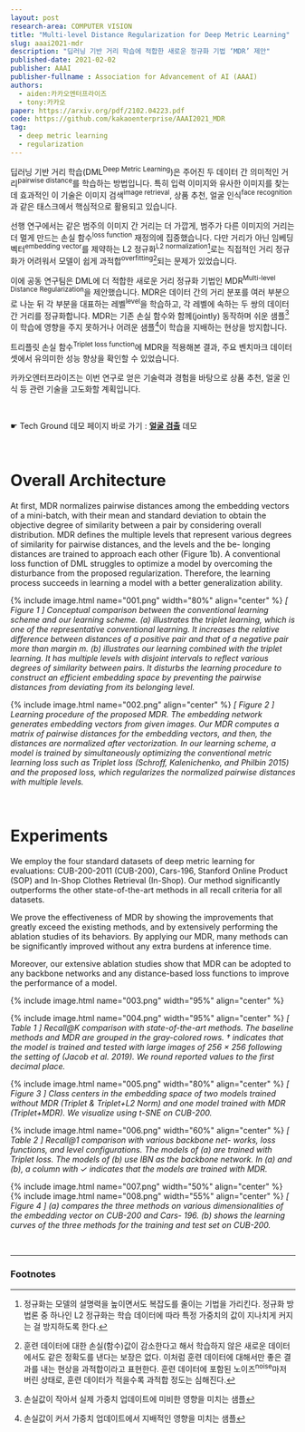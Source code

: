 ```yaml
---
layout: post
research-area: COMPUTER VISION
title: "Multi-level Distance Regularization for Deep Metric Learning"
slug: aaai2021-mdr
description: "딥러닝 기반 거리 학습에 적합한 새로운 정규화 기법 ‘MDR’ 제안"
published-date: 2021-02-02
publisher: AAAI
publisher-fullname : Association for Advancement of AI (AAAI)
authors:
  - aiden:카카오엔터프라이즈
  - tony:카카오
paper: https://arxiv.org/pdf/2102.04223.pdf
code: https://github.com/kakaoenterprise/AAAI2021_MDR
tag:
  - deep metric learning
  - regularization
---
```


딥러닝 기반 거리 학습(DML<sup>Deep Metric Learning</sup>)은 주어진 두 데이터 간 의미적인 거리<sup>pairwise distance</sup>를 학습하는 방법입니다. 특히 입력 이미지와 유사한 이미지를 찾는 데 효과적인 이 기술은 이미지 검색<sup>image retrieval</sup>, 상품 추천, 얼굴 인식<sup>face recognition</sup>과 같은 태스크에서 핵심적으로 활용되고 있습니다.

선행 연구에서는 같은 범주의 이미지 간 거리는 더 가깝게, 범주가 다른 이미지의 거리는 더 멀게 만드는 손실 함수<sup>loss function</sup> 재정의에 집중했습니다. 다만 거리가 아닌 임베딩 벡터<sup>embedding vector</sup>를 제약하는 L2 정규화<sup>L2 normalization</sup>[^1]로는 직접적인 거리 정규화가 어려워서 모델이 쉽게 과적합<sup>overfitting</sup>[^2]되는 문제가 있었습니다.

이에 공동 연구팀은 DML에 더 적합한 새로운 거리 정규화 기법인 MDR<sup>Multi-level Distance Regularization</sup>을 제안했습니다. MDR은 데이터 간의 거리 분포를 여러 부분으로 나눈 뒤 각 부분을 대표하는 레벨<sup>level</sup>을 학습하고, 각 레벨에 속하는 두 쌍의 데이터 간 거리를 정규화합니다. MDR는 기존 손실 함수와 함께(jointly) 동작하며 쉬운 샘플[^3]이 학습에 영향을 주지 못하거나 어려운 샘플[^4]이 학습을 지배하는 현상을 방지합니다.

트리플릿 손실 함수<sup>Triplet loss function</sup>에 MDR을 적용해본 결과, 주요 벤치마크 데이터셋에서 유의미한 성능 향상을 확인할 수 있었습니다.

카카오엔터프라이즈는 이번 연구로 얻은 기술력과 경험을 바탕으로 상품 추천, 얼굴 인식 등 관련 기술을 고도화할 계획입니다.

<br/>

<p class="tech-ground">☛ Tech Ground 데모 페이지 바로 가기 : <b><a href="https://labs.kakaoi.ai/facedetection">얼굴 검출</a></b> 데모</p>

<br/>

# Overall Architecture

At first, MDR normalizes pairwise distances among the embedding vectors of a mini-batch, with their mean and standard deviation to obtain the objective degree of similarity between a pair by considering overall distribution. MDR defines the multiple levels that represent various degrees of similarity for pairwise distances, and the levels and the be- longing distances are trained to approach each other (Figure 1b). A conventional loss function of DML struggles to optimize a model by overcoming the disturbance from the proposed regularization. Therefore, the learning process succeeds in learning a model with a better generalization ability.

{% include image.html name="001.png" width="80%" align="center" %}
<em>[ Figure 1 ] Conceptual comparison between the conventional learning scheme and our learning scheme. (a) illustrates the triplet learning, which is one of the representative conventional learning. It increases the relative difference between distances of a positive pair and that of a negative pair more than margin m. (b) illustrates our learning combined with the triplet learning. It has multiple levels with disjoint intervals to reflect various degrees of similarity between pairs. It disturbs the learning procedure to construct an efficient embedding space by preventing the pairwise distances from deviating from its belonging level.</em>

{% include image.html name="002.png" align="center" %}
<em>[ Figure 2 ] Learning procedure of the proposed MDR. The embedding network generates embedding vectors from given images. Our MDR computes a matrix of pairwise distances for the embedding vectors, and then, the distances are normalized after vectorization. In our learning scheme, a model is trained by simultaneously optimizing the conventional metric learning loss such as Triplet loss (Schroff, Kalenichenko, and Philbin 2015) and the proposed loss, which regularizes the normalized pairwise distances with multiple levels.</em>

<br/>

# Experiments

We employ the four standard datasets of deep metric learning for evaluations: CUB-200-2011 (CUB-200), Cars-196, Stanford Online Product (SOP) and In-Shop Clothes Retrieval (In-Shop). Our method significantly outperforms the other state-of-the-art methods in all recall criteria for all datasets.

We prove the effectiveness of MDR by showing the improvements that greatly exceed the existing methods, and by extensively performing the ablation studies of its behaviors. By applying our MDR, many methods can be significantly improved without any extra burdens at inference time.

Moreover, our extensive ablation studies show that MDR can be adopted to any backbone networks and any distance-based loss functions to improve the performance of a model.

{% include image.html name="003.png" width="95%" align="center" %}

{% include image.html name="004.png" width="95%" align="center" %}
<em>[ Table 1 ] Recall@K comparison with state-of-the-art methods. The baseline methods and MDR are grouped in the gray-colored rows. † indicates that the model is trained and tested with large images of 256 × 256 following the setting of (Jacob et al. 2019). We round reported values to the first decimal place.</em>

{% include image.html name="005.png" width="80%" align="center" %}
<em>[ Figure 3 ] Class centers in the embedding space of two models trained without MDR (Triplet & Triplet+L2 Norm) and one model trained with MDR (Triplet+MDR). We visualize using t-SNE on CUB-200.</em>

{% include image.html name="006.png" width="60%" align="center" %}
<em>[ Table 2 ] Recall@1 comparison with various backbone net- works, loss functions, and level configurations. The models of (a) are trained with Triplet loss. The models of (b) use IBN as the backbone network. In (a) and (b), a column with ✓ indicates that the models are trained with MDR.</em> 

{% include image.html name="007.png" width="50%" align="center" %}
{% include image.html name="008.png" width="55%" align="center" %}
<em>[ Figure 4 ] (a) compares the three methods on various dimensionalities of the embedding vector on CUB-200 and Cars- 196. (b) shows the learning curves of the three methods for the training and test set on CUB-200.</em>

<br/>

-----

### Footnotes

[^1]: 정규화는 모델의 설명력을 높이면서도 복잡도를 줄이는 기법을 가리킨다. 정규화 방법론 중 하나인 L2 정규화는 학습 데이터에 따라 특정 가중치의 값이 지나치게 커지는 걸 방지하도록 한다.

[^2]: 훈련 데이터에 대한 손실(함수)값이 감소한다고 해서 학습하지 않은 새로운 데이터에서도 같은 정확도를 낸다는 보장은 없다. 이처럼 훈련 데이터에 대해서만 좋은 결과를 내는 현상을 과적합이라고 표현한다. 훈련 데이터에 포함된 노이즈<sup>noise</sup>마저 버린 상태로, 훈련 데이터가 적을수록 과적합 정도는 심해진다.

[^3]: 손실값이 작아서 실제 가중치 업데이트에 미비한 영향을 미치는 샘플

[^4]: 손실값이 커서 가중치 업데이트에서 지배적인 영향을 미치는 샘플
